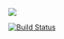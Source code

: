 [![](https://jitpack.io/v/formindev/java-project-lvl1.svg)](https://jitpack.io/#formindev/java-project-lvl1)

[![Build Status](https://travis-ci.org/formindev/java-project-lvl1.svg?branch=master)](https://travis-ci.org/formindev/java-project-lvl1)
